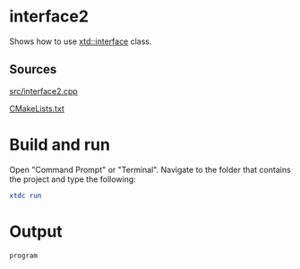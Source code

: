 # interface2

Shows how to use [xtd::interface](https://codedocs.xyz/gammasoft71/xtd/classxtd_1_1interface.html) class.

## Sources

[src/interface2.cpp](src/interface2.cpp)

[CMakeLists.txt](CMakeLists.txt)

# Build and run

Open "Command Prompt" or "Terminal". Navigate to the folder that contains the project and type the following:

```cmake
xtdc run
```

# Output

```
program
```
